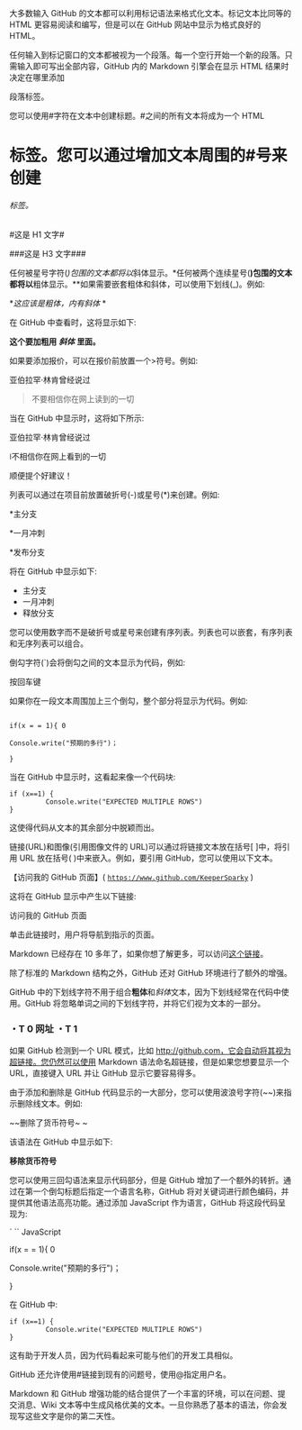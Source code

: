 大多数输入 GitHub 的文本都可以利用标记语法来格式化文本。标记文本比同等的 HTML 更容易阅读和编写，但是可以在 GitHub 网站中显示为格式良好的 HTML。

任何输入到标记窗口的文本都被视为一个段落。每一个空行开始一个新的段落。只需输入即可写出全部内容，GitHub 内的 Markdown 引擎会在显示 HTML 结果时决定在哪里添加

段落标签。

您可以使用#字符在文本中创建标题。#之间的所有文本将成为一个 HTML

# 标签。您可以通过增加文本周围的#号来创建

###### 标签。

#这是 H1 文字#

###这是 H3 文字###

任何被星号字符(*)包围的文本都将以*斜体显示。*任何被两个连续星号(**)包围的文本都将以**粗体显示。**如果需要嵌套粗体和斜体，可以使用下划线(_)。例如:

**这应该是粗体，内有斜体* *

在 GitHub 中查看时，这将显示如下:

**这个要加粗用** ***斜体*** **里面。**

如果要添加报价，可以在报价前放置一个>符号。例如:

亚伯拉罕·林肯曾经说过

>不要相信你在网上读到的一切

当在 GitHub 中显示时，这将如下所示:

亚伯拉罕·林肯曾经说过

ǀ不相信你在网上看到的一切

顺便提个好建议！

列表可以通过在项目前放置破折号(-)或星号(*)来创建。例如:

*主分支

*一月冲刺

*发布分支

将在 GitHub 中显示如下:

*   主分支
*   一月冲刺
*   释放分支

您可以使用数字而不是破折号或星号来创建有序列表。列表也可以嵌套，有序列表和无序列表可以组合。

倒勾字符(`)会将倒勾之间的文本显示为代码，例如:

按回车键

如果你在一段文本周围加上三个倒勾，整个部分将显示为代码。例如:

```

if(x = = 1){ 0

Console.write("预期的多行")；

}

```

当在 GitHub 中显示时，这看起来像一个代码块:

```
if (x==1) {
         Console.write("EXPECTED MULTIPLE ROWS")
}

```

这使得代码从文本的其余部分中脱颖而出。

链接(URL)和图像(引用图像文件的 URL)可以通过将链接文本放在括号[ ]中，将引用 URL 放在括号( )中来嵌入。例如，要引用 GitHub，您可以使用以下文本。

【访问我的 GitHub 页面】( [`https://www.github.com/KeeperSparky`](https://www.github.com/KeeperSparky) )

这将在 GitHub 显示中产生以下链接:

访问我的 GitHub 页面

单击此链接时，用户将导航到指示的页面。

Markdown 已经存在 10 多年了，如果你想了解更多，可以访问[这个链接](http://daringfireball.net/projects/markdown/)。

除了标准的 Markdown 结构之外，GitHub 还对 GitHub 环境进行了额外的增强。

GitHub 中的下划线字符不用于组合**粗体**和*斜体*文本，因为下划线经常在代码中使用。GitHub 将忽略单词之间的下划线字符，并将它们视为文本的一部分。

### ・T 0️ 网址 ・T 1️

如果 GitHub 检测到一个 URL 模式，比如 http://github.com，它会自动将其视为超链接。您仍然可以使用 Markdown 语法命名超链接，但是如果您想要显示一个 URL，直接键入 URL 并让 GitHub 显示它要容易得多。

由于添加和删除是 GitHub 代码显示的一大部分，您可以使用波浪号字符(~~)来指示删除线文本。例如:

~~删除了货币符号~ ~

该语法在 GitHub 中显示如下:

**移除货币符号**

您可以使用三回勾语法来显示代码部分，但是 GitHub 增加了一个额外的转折。通过在第一个倒勾标题后指定一个语言名称，GitHub 将对关键词进行颜色编码，并提供其他语法高亮功能。通过添加 JavaScript 作为语言，GitHub 将这段代码呈现为:

` `` JavaScript

if(x = = 1){ 0

Console.write("预期的多行")；

}

在 GitHub 中:

```
if (x==1) {
         Console.write("EXPECTED MULTIPLE ROWS")
}

```

这有助于开发人员，因为代码看起来可能与他们的开发工具相似。

GitHub 还允许使用#链接到现有的问题号，使用@指定用户名。

Markdown 和 GitHub 增强功能的结合提供了一个丰富的环境，可以在问题、提交消息、Wiki 文本等中生成风格优美的文本。一旦你熟悉了基本的语法，你会发现写这些文字是你的第二天性。